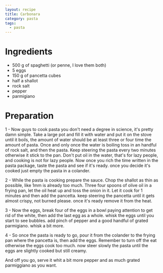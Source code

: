```yaml
---
layout: recipe
title: Carbonara
category: pasta
tags:
  - pasta
---
```


# Ingredients
- 500 g of spaghetti (or penne, I love them both)
- 5 eggs
- 150 g of pancetta cubes
- half a shallot
- rock salt
- pepper
- parmigiano

# Preparation
1 - Now guys to cook pasta you don't need a degree in science, it's pretty damn simple. Take a large pot and fill it with water and put it on the stove until it boils, the amount of water should be at least three or four time the amount of pasta. Once and only once the water is boiling toss in an handful of rock salt, and then the pasta. Keep steering the pasta every two minutes otherwise it stick to the pan. Don't put oil in the water, that's for lazy people, and cooking is not for lazy people.  Now once you rich the time written in the pasta package, taste the pasta and see if it's ready. once you decide it's cooked just empty the pasta in a colander.

2 - While the pasta is cooking prepare the sauce. Chop the shallot as thin as possible, like 1mm is already too much. Three four spoons of olive oil in a frying pan, let the oil heat up and toss the onion in it. Let it cook for 1 minutes and then add the pancetta. keep steering the pancetta until it gets almost crispy, not burned please. once it's ready remove it from the heat.

3 - Now the eggs, break four of the eggs in a bowl paying attention to get rid of the white, then add the last egg as a whole. whisk the eggs until you start to see bubbles. add pinch of pepper and a good handful of grated parmigiano. whisk a bit more.

4 - So once the pasta is ready to go, pour it from the colander to the frying pan where the pancetta is, then add the eggs. Remember to turn off the eat otherwise the eggs cook too much. now steer slowly the pasta until the eggs are slightly cooked but still creamy.

And off you go, serve it whit a bit more pepper and as much grated parmiggiano as you want.
